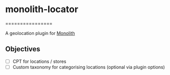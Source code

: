 # monolith-locator
================

A geolocation plugin for [Monolith](https://github.com/bigspring/monolith)

## Objectives

- [ ] CPT for locations / stores
- [ ] Custom taxonomy for categorising locations (optional via plugin options)
